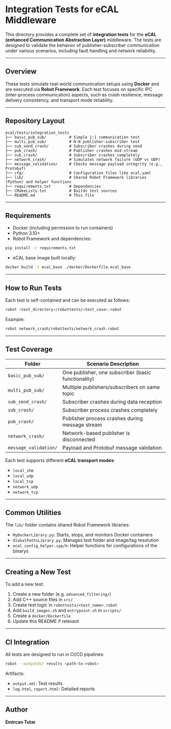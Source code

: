 # Integration Tests for eCAL Middleware

This directory provides a complete set of **integration tests** for the **eCAL (enhanced Communication Abstraction Layer)** middleware. The tests are designed to validate the behavior of publisher-subscriber communication under various scenarios, including fault handling and network reliability.

---

## Overview

These tests simulate real-world communication setups using **Docker** and are executed via **Robot Framework**. Each test focuses on specific IPC (inter-process communication) aspects, such as crash resilience, message delivery consistency, and transport mode reliability.

---

## Repository Layout

```text
ecal/tests/integration_tests
├── basic_pub_sub/          # Simple 1:1 communication test
├── multi_pub_sub/          # N:N publisher-subscriber test
├── sub_send_crash/         # Subscriber crashes during send
├── pub_crash/              # Publisher crashes mid-stream
├── sub_crash/              # Subscriber crashes completely
├── network_crash/          # Simulates network failure (UDP vs UDP)
├── message_validation/     # Checks message payload integrity (e.g., Protobuf)
├── cfg/                    # Configuration files like ecal.yaml
├── lib/                    # Shared Robot Framework libraries (Python) and helper functions
├── requirements.txt        # Dependencies
├── CMakeLists.txt          # Builds test sources
└── README.md               # This file
```

---

## Requirements

* Docker (including permission to run containers)
* Python 3.10+
* Robot Framework and dependencies:

```bash
pip install -r requirements.txt
```

* eCAL base image built locally:

```bash
docker build -t ecal_base ./docker/Dockerfile.ecal_base
```

---

## How to Run Tests

Each test is self-contained and can be executed as follows:

```bash
robot <test_directory>/robottests/<test_case>.robot
```

Example:

```bash
robot network_crash/robottests/network_crash.robot
```

---

## Test Coverage

| Folder                | Scenario Description                                |
| --------------------- | --------------------------------------------------- |
| `basic_pub_sub/`      | One publisher, one subscriber (basic functionality) |
| `multi_pub_sub/`      | Multiple publishers/subscribers on same topic       |
| `sub_send_crash/`     | Subscriber crashes during data reception            |
| `sub_crash/`          | Subscriber process crashes completely               |
| `pub_crash/`          | Publisher process crashes during message stream     |
| `network_crash/`      | Network-based publisher is disconnected             |
| `message_validation/` | Payload and Protobuf message validation             |

Each test supports different **eCAL transport modes**:

* `local_shm`
* `local_udp`
* `local_tcp`
* `network_udp`
* `network_tcp`

---

## Common Utilities

The `lib/` folder contains shared Robot Framework libraries:

* `MyDockerLibrary.py`: Starts, stops, and monitors Docker containers
* `GlobalPathsLibrary.py`: Manages test folder and image/tag resolution
* `ecal_config_helper.cpp/h`: Helper functions for configurations of the binarys

---

## Creating a New Test

To add a new test:

1. Create a new folder (e.g. `advanced_filtering/`)
2. Add C++ source files in `src/`
3. Create test logic in `robottests/<test_name>.robot`
4. Add `build_images.sh` and `entrypoint.sh` in `scripts/`
5. Create a `docker/Dockerfile`
6. Update this README if relevant

---

## CI Integration

All tests are designed to run in CI/CD pipelines:

```bash
robot --outputdir results <path-to-robot>
```

Artifacts:

* `output.xml`: Test results
* `log.html`, `report.html`: Detailed reports

---

## Author

**Emircan Tutar**
